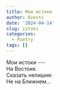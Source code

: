 ```yaml
---
title: Мои истоки
author: Dvesti
date: '2024-04-14'
slug: istoki
categories:
  - Poetry
tags: []
---
```


Мои истоки ---  
На Востоке.  
Сказать нелишне:  
Не на Ближнем...  
